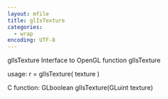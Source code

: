 ```yaml
---
layout: mfile
title: glIsTexture
categories:
  - wrap
encoding: UTF-8
---
```


glIsTexture  Interface to OpenGL function glIsTexture

usage:  r = glIsTexture( texture )

C function:  GLboolean glIsTexture(GLuint texture)